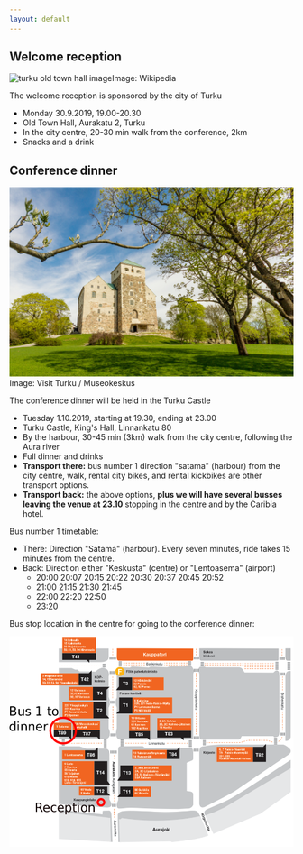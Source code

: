 ```yaml
---
layout: default
---
```


## Welcome reception

<div class="row">
<div class="col-6 col-12-medium">
     <span class="image fit"><img src="https://upload.wikimedia.org/wikipedia/commons/thumb/b/b5/Turun_kaupungintalo.jpg/1280px-Turun_kaupungintalo.jpg" alt="turku old town hall image" />Image: Wikipedia</span>
     
</div>
</div>


The welcome reception is sponsored by the city of Turku

* Monday 30.9.2019, 19.00-20.30
* Old Town Hall, Aurakatu 2, Turku
* In the city centre, 20-30 min walk from the conference, 2km
* Snacks and a drink

## Conference dinner

<div class="row">
<div class="col-6 col-12-medium">
     <span class="image fit"><img src="images/Turku_Castle_resized.jpg" alt="turku castle image" />Image: Visit Turku / Museokeskus</span>
</div>
</div>


The conference dinner will be held in the Turku Castle

* Tuesday 1.10.2019, starting at 19.30, ending at 23.00
* Turku Castle, King's Hall, Linnankatu 80
* By the harbour, 30-45 min (3km) walk from the city centre, following the Aura river
* Full dinner and drinks
* **Transport there:** bus number 1 direction "satama" (harbour) from the city centre, walk, rental city bikes, and rental kickbikes are other transport options. 
* **Transport back:** the above options, **plus we will have several busses leaving the venue at 23.10** stopping in the centre and by the Caribia hotel.

Bus number 1 timetable:

* There: Direction "Satama" (harbour). Every seven minutes, ride takes 15 minutes from the centre.
* Back: Direction either "Keskusta" (centre) or "Lentoasema" (airport)
  * 20:00 20:07 20:15 20:22 20:30 20:37 20:45 20:52
  * 21:00 21:15 21:30 21:45
  * 22:00 22:20 22:50
  * 23:20

Bus stop location in the centre for going to the conference dinner:

<div class="row">
<div class="col-6 col-12-medium">
     <span class="image fit"><img src="images/bus_stops.png" alt="bus nro 1" /></span>
</div>
</div>


